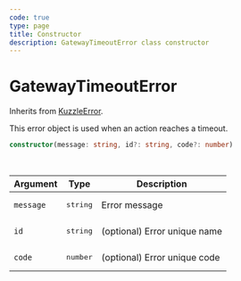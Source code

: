 ```yaml
---
code: true
type: page
title: Constructor
description: GatewayTimeoutError class constructor
---
```


# GatewayTimeoutError

Inherits from [KuzzleError](/framework/abstract-classes/kuzzle-error/constructor).

This error object is used when an action reaches a timeout.


```ts
constructor(message: string, id?: string, code?: number)
```

<br/>

| Argument       | Type      | Description            |
| -------------- | --------- | ---------------------- |
| `message`      | <pre>string</pre> | Error message  |
| `id`           | <pre>string</pre> | (optional) Error unique name |
| `code`         | <pre>number</pre> | (optional) Error unique code |
